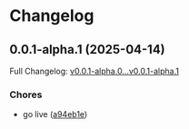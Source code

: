 # Changelog

## 0.0.1-alpha.1 (2025-04-14)

Full Changelog: [v0.0.1-alpha.0...v0.0.1-alpha.1](https://github.com/tywenk/petstore-stainless/compare/v0.0.1-alpha.0...v0.0.1-alpha.1)

### Chores

* go live ([a94eb1e](https://github.com/tywenk/petstore-stainless/commit/a94eb1e3ee62080ec1c95a28b63123f69a4c6cd1))
